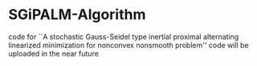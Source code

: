 # SGiPALM-Algorithm
code for ``A stochastic Gauss-Seidel type inertial proximal alternating linearized minimization for nonconvex nonsmooth problem''
code will be uploaded in the near future
